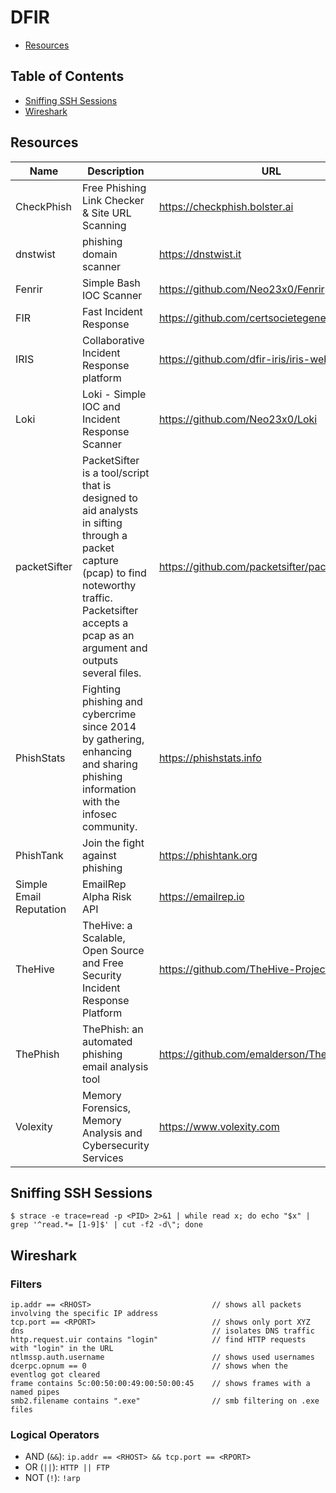 # DFIR

- [Resources](#resources)

## Table of Contents

- [Sniffing SSH Sessions](#sniffing-ssh-sessions)
- [Wireshark](#wireshark)

## Resources

| Name | Description | URL |
| --- | --- | --- |
| CheckPhish | Free Phishing Link Checker & Site URL Scanning | https://checkphish.bolster.ai |
| dnstwist | phishing domain scanner | https://dnstwist.it |
| Fenrir | Simple Bash IOC Scanner | https://github.com/Neo23x0/Fenrir |
| FIR | Fast Incident Response | https://github.com/certsocietegenerale/FIR |
| IRIS | Collaborative Incident Response platform | https://github.com/dfir-iris/iris-web |
| Loki | Loki - Simple IOC and Incident Response Scanner | https://github.com/Neo23x0/Loki |
| packetSifter | PacketSifter is a tool/script that is designed to aid analysts in sifting through a packet capture (pcap) to find noteworthy traffic. Packetsifter accepts a pcap as an argument and outputs several files. | https://github.com/packetsifter/packetsifterTool |
| PhishStats | Fighting phishing and cybercrime since 2014 by gathering, enhancing and sharing phishing information with the infosec community. | https://phishstats.info |
| PhishTank | Join the fight against phishing | https://phishtank.org |
| Simple Email Reputation | EmailRep Alpha Risk API | https://emailrep.io |
| TheHive | TheHive: a Scalable, Open Source and Free Security Incident Response Platform | https://github.com/TheHive-Project/TheHive |
| ThePhish | ThePhish: an automated phishing email analysis tool | https://github.com/emalderson/ThePhish |
| Volexity | Memory Forensics, Memory Analysis and Cybersecurity Services | https://www.volexity.com |

## Sniffing SSH Sessions

```console
$ strace -e trace=read -p <PID> 2>&1 | while read x; do echo "$x" | grep '^read.*= [1-9]$' | cut -f2 -d\"; done
```

## Wireshark

### Filters

```console
ip.addr == <RHOST>                           // shows all packets involving the specific IP address
tcp.port == <RPORT>                          // shows only port XYZ
dns                                          // isolates DNS traffic
http.request.uir contains "login"            // find HTTP requests with "login" in the URL
ntlmssp.auth.username                        // shows used usernames
dcerpc.opnum == 0                            // shows when the eventlog got cleared
frame contains 5c:00:50:00:49:00:50:00:45    // shows frames with a named pipes
smb2.filename contains ".exe"                // smb filtering on .exe files
```

### Logical Operators

- AND (`&&`): `ip.addr == <RHOST> && tcp.port == <RPORT>`
- OR (`||`): `HTTP || FTP`
- NOT (`!`): `!arp`
